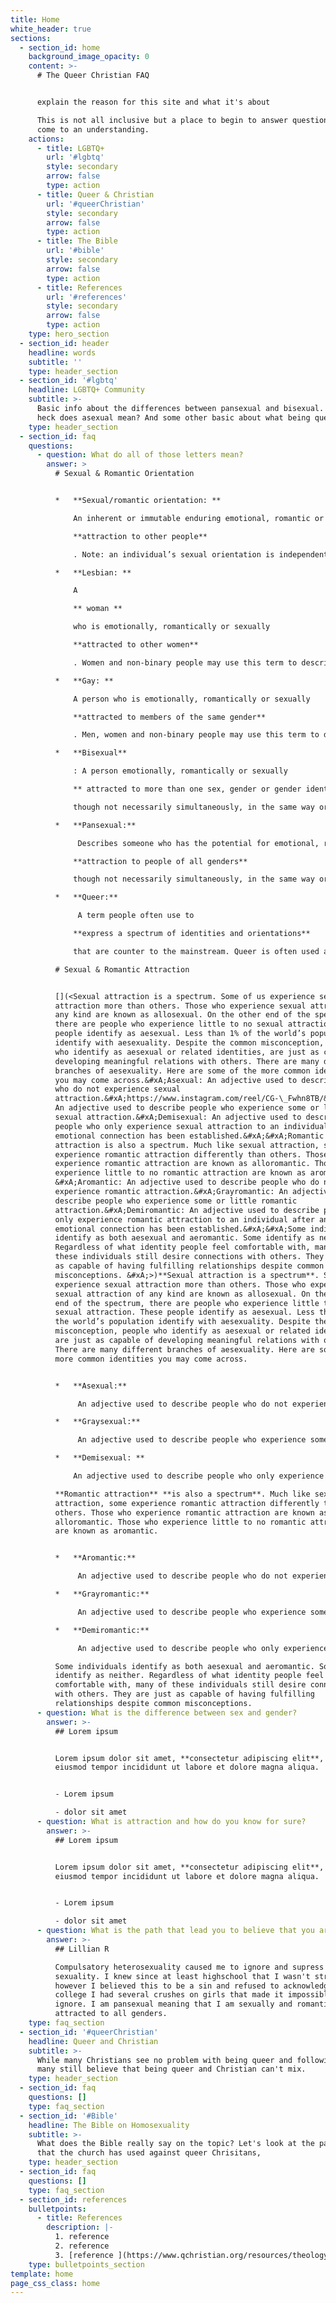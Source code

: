 ```yaml
---
title: Home
white_header: true
sections:
  - section_id: home
    background_image_opacity: 0
    content: >-
      # The Queer Christian FAQ


      explain the reason for this site and what it's about

      This is not all inclusive but a place to begin to answer questions and
      come to an understanding.
    actions:
      - title: LGBTQ+
        url: '#lgbtq'
        style: secondary
        arrow: false
        type: action
      - title: Queer & Christian
        url: '#queerChristian'
        style: secondary
        arrow: false
        type: action
      - title: The Bible
        url: '#bible'
        style: secondary
        arrow: false
        type: action
      - title: References
        url: '#references'
        style: secondary
        arrow: false
        type: action
    type: hero_section
  - section_id: header
    headline: words
    subtitle: ''
    type: header_section
  - section_id: '#lgbtq'
    headline: LGBTQ+ Community
    subtitle: >-
      Basic info about the differences between pansexual and bisexual. What the
      heck does asexual mean? And some other basic about what being queer means.
    type: header_section
  - section_id: faq
    questions:
      - question: What do all of those letters mean?
        answer: >
          # Sexual & Romantic Orientation


          *   **Sexual/romantic orientation: **

              An inherent or immutable enduring emotional, romantic or sexual

              **attraction to other people**

              . Note: an individual’s sexual orientation is independent of their gender identity.

          *   **Lesbian: **

              A

              ** woman **

              who is emotionally, romantically or sexually 

              **attracted to other women**

              . Women and non-binary people may use this term to describe themselves.

          *   **Gay: **

              A person who is emotionally, romantically or sexually 

              **attracted to members of the same gender**

              . Men, women and non-binary people may use this term to describe themselves.

          *   **Bisexual**

              : A person emotionally, romantically or sexually

              ** attracted to more than one sex, gender or gender identity**

              though not necessarily simultaneously, in the same way or to the same degree. People may experience this attraction in differing ways and degrees over their lifetime. Bisexual people need not have had specific sexual experiences to be bisexual; in fact, they need not have had any sexual experience at all to identify as bisexual. Sometimes used interchangeably with pansexual.

          *   **Pansexual:**

               Describes someone who has the potential for emotional, romantic or sexual

              **attraction to people of all genders**

              though not necessarily simultaneously, in the same way or to the same degree. People may experience this attraction in differing ways and degrees over their lifetime. Pansexual people need not have had specific sexual experiences to be pansexual; in fact, they need not have had any sexual experience at all to identify as pansexual. Sometimes used interchangeably with bisexual.

          *   **Queer:**

               A term people often use to

              **express a spectrum of identities and orientations**

              that are counter to the mainstream. Queer is often used as a catch-all to include many people, including those who do not identify as exclusively straight and/or folks who have non-binary or genderexpansive identities. This term was previously used as a slur, but has been reclaimed by many parts of the LGBTQ movement.

          # Sexual & Romantic Attraction


          [](<Sexual attraction is a spectrum. Some of us experience sexual
          attraction more than others. Those who experience sexual attraction of
          any kind are known as allosexual. On the other end of the spectrum,
          there are people who experience little to no sexual attraction. These
          people identify as aesexual. Less than 1% of the world’s population
          identify with aesexuality. Despite the common misconception, people
          who identify as aesexual or related identities, are just as capable of
          developing meaningful relations with others. There are many different
          branches of aesexuality. Here are some of the more common identities
          you may come across.&#xA;Asexual: An adjective used to describe people
          who do not experience sexual
          attraction.&#xA;https://www.instagram.com/reel/CG-\_Fwhn8TB/&#xA;&#xA;&#xA;Graysexual:
          An adjective used to describe people who experience some or little
          sexual attraction.&#xA;Demisexual: An adjective used to describe
          people who only experience sexual attraction to an individual after an
          emotional connection has been established.&#xA;&#xA;Romantic
          attraction is also a spectrum. Much like sexual attraction, some
          experience romantic attraction differently than others. Those who
          experience romantic attraction are known as alloromantic. Those who
          experience little to no romantic attraction are known as aromantic.
          &#xA;Aromantic: An adjective used to describe people who do not
          experience romantic attraction.&#xA;Grayromantic: An adjective used to
          describe people who experience some or little romantic
          attraction.&#xA;Demiromantic: An adjective used to describe people who
          only experience romantic attraction to an individual after an
          emotional connection has been established.&#xA;&#xA;Some individuals
          identify as both aesexual and aeromantic. Some identify as neither.
          Regardless of what identity people feel comfortable with, many of
          these individuals still desire connections with others. They are just
          as capable of having fulfilling relationships despite common
          misconceptions. &#xA;>)**Sexual attraction is a spectrum**. Some of us
          experience sexual attraction more than others. Those who experience
          sexual attraction of any kind are known as allosexual. On the other
          end of the spectrum, there are people who experience little to no
          sexual attraction. These people identify as aesexual. Less than 1% of
          the world’s population identify with aesexuality. Despite the common
          misconception, people who identify as aesexual or related identities,
          are just as capable of developing meaningful relations with others.
          There are many different branches of aesexuality. Here are some of the
          more common identities you may come across.


          *   **Asexual:**

               An adjective used to describe people who do not experience sexual attraction.

          *   **Graysexual:**

               An adjective used to describe people who experience some or little sexual attraction.

          *   **Demisexual: **

              An adjective used to describe people who only experience sexual attraction to an individual after an emotional connection has been established.

          **Romantic attraction** **is also a spectrum**. Much like sexual
          attraction, some experience romantic attraction differently than
          others. Those who experience romantic attraction are known as
          alloromantic. Those who experience little to no romantic attraction
          are known as aromantic.


          *   **Aromantic:**

               An adjective used to describe people who do not experience romantic attraction.

          *   **Grayromantic:**

               An adjective used to describe people who experience some or little romantic attraction.

          *   **Demiromantic:**

               An adjective used to describe people who only experience romantic attraction to an individual after an emotional connection has been established.

          Some individuals identify as both aesexual and aeromantic. Some
          identify as neither. Regardless of what identity people feel
          comfortable with, many of these individuals still desire connections
          with others. They are just as capable of having fulfilling
          relationships despite common misconceptions.
      - question: What is the difference between sex and gender?
        answer: >-
          ## Lorem ipsum


          Lorem ipsum dolor sit amet, **consectetur adipiscing elit**, sed do
          eiusmod tempor incididunt ut labore et dolore magna aliqua.


          - Lorem ipsum

          - dolor sit amet
      - question: What is attraction and how do you know for sure?
        answer: >-
          ## Lorem ipsum


          Lorem ipsum dolor sit amet, **consectetur adipiscing elit**, sed do
          eiusmod tempor incididunt ut labore et dolore magna aliqua.


          - Lorem ipsum

          - dolor sit amet
      - question: What is the path that lead you to believe that you are queer?
        answer: >-
          ## Lillian R

          Compulsatory heterosexuality caused me to ignore and supress my
          sexuality. I knew since at least highschool that I wasn't straight,
          however I believed this to be a sin and refused to acknowledge it. In
          college I had several crushes on girls that made it impossible to
          ignore. I am pansexual meaning that I am sexually and romantically
          attracted to all genders.
    type: faq_section
  - section_id: '#queerChristian'
    headline: Queer and Christian
    subtitle: >-
      While many Christians see no problem with being queer and following God,
      many still believe that being queer and Christian can't mix.
    type: header_section
  - section_id: faq
    questions: []
    type: faq_section
  - section_id: '#Bible'
    headline: The Bible on Homosexuality
    subtitle: >-
      What does the Bible really say on the topic? Let's look at the passages
      that the church has used against queer Chrisitans,
    type: header_section
  - section_id: faq
    questions: []
    type: faq_section
  - section_id: references
    bulletpoints:
      - title: References
        description: |-
          1. reference 
          2. reference 
          3. [reference ](https://www.qchristian.org/resources/theology)
    type: bulletpoints_section
template: home
page_css_class: home
---
```

